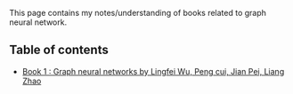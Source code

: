 This page contains my notes/understanding of books related to graph neural network.

## Table of contents

* [Book 1 : Graph neural networks by Lingfei Wu, Peng cui, Jian Pei, Liang Zhao](./graph-neural-network/README.md)
